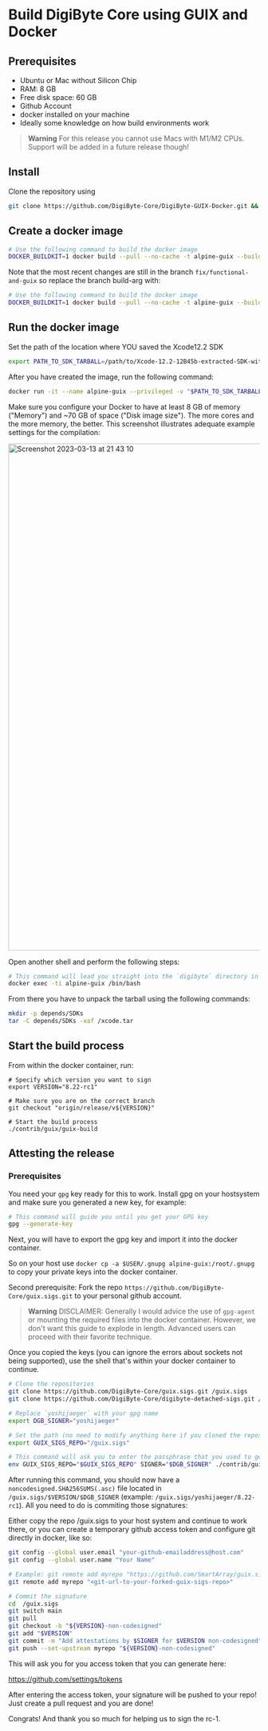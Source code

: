 # Build DigiByte Core using GUIX and Docker

## Prerequisites
- Ubuntu or Mac without Silicon Chip
- RAM: 8 GB
- Free disk space: 60 GB
- Github Account
- docker installed on your machine
- Ideally some knowledge on how build environments work

> **Warning**
> For this release you cannot use Macs with M1/M2 CPUs.
> Support will be added in a future release though!

## Install
Clone the repository using

```bash
git clone https://github.com/DigiByte-Core/DigiByte-GUIX-Docker.git && cd DigiByte-GUIX-Docker
```

## Create a docker image
```bash
# Use the following command to build the docker image
DOCKER_BUILDKIT=1 docker build --pull --no-cache -t alpine-guix --build-arg branch=release/v8.22-rc1 - < Dockerfile
```

Note that the most recent changes are still in the branch `fix/functional-and-guix` so replace the branch build-arg with:

```bash
# Use the following command to build the docker image
DOCKER_BUILDKIT=1 docker build --pull --no-cache -t alpine-guix --build-arg branch=fix/functional-and-guix - < Dockerfile
```

## Run the docker image
Set the path of the location where YOU saved the Xcode12.2 SDK
```bash
export PATH_TO_SDK_TARBALL=/path/to/Xcode-12.2-12B45b-extracted-SDK-with-libcxx-headers.tar.gz
```

After you have created the image, run the following command:

```bash
docker run -it --name alpine-guix --privileged -v "$PATH_TO_SDK_TARBALL:/xcode.tar" alpine-guix
```

Make sure you configure your Docker to have at least 8 GB of memory ("Memory") and ~70 GB of space ("Disk image size").
The more cores and the more memory, the better. This screenshot illustrates adequate example settings for the compilation: 

<img width="1014" alt="Screenshot 2023-03-13 at 21 43 10" src="https://user-images.githubusercontent.com/934592/224827683-afa67e86-6c3b-4a6e-b95b-6d07179b0e12.png">

Open another shell and perform the following steps:

```bash
# This command will lead you straight into the `digibyte` directory in that container.
docker exec -ti alpine-guix /bin/bash
```

From there you have to unpack the tarball using the following commands:

```bash
mkdir -p depends/SDKs
tar -C depends/SDKs -xaf /xcode.tar
```

## Start the build process
From within the docker container, run:

```
# Specify which version you want to sign
export VERSION="8.22-rc1"

# Make sure you are on the correct branch
git checkout "origin/release/v${VERSION}"

# Start the build process
./contrib/guix/guix-build
```


## Attesting the release

### Prerequisites
You need your `gpg` key ready for this to work. Install gpg on your hostsystem and make sure you generated a new key, for example:

```bash
# This command will guide you until you get your GPG key
gpg --generate-key
```

Next, you will have to export the gpg key and import it into the docker container.

So on your host use `docker cp -a $USER/.gnupg alpine-guix:/root/.gnupg` to copy your private keys into the docker container.

Second prerequisite: Fork the repo `https://github.com/DigiByte-Core/guix.sigs.git` to your personal github account.

> **Warning**
> DISCLAIMER: Generally I would advice the use of `gpg-agent` or mounting the required files into the docker container. However, we don't want this guide to explode in length. Advanced users can proceed with their favorite technique.

Once you copied the keys (you can ignore the errors about sockets not being supported), use the shell that's within your docker container to continue.

```bash
# Clone the repositories
git clone https://github.com/DigiByte-Core/guix.sigs.git /guix.sigs
git clone https://github.com/DigiByte-Core/digibyte-detached-sigs.git /digibyte-detached-sigs

# Replace `yoshijaeger` with your gpg name
export DGB_SIGNER="yoshijaeger"

# Set the path (no need to modify anything here if you cloned the repos as mentioned above)
export GUIX_SIGS_REPO="/guix.sigs" 

# This command will ask you to enter the passphrase that you used to generate the gpg keys
env GUIX_SIGS_REPO="$GUIX_SIGS_REPO" SIGNER="$DGB_SIGNER" ./contrib/guix/guix-attest
```

After running this command, you should now have a `noncodesigned.SHA256SUMS(.asc)` file located in `/guix.sigs/$VERSION/$DGB_SIGNER` (example: `/guix.sigs/yoshijaeger/8.22-rc1`). All you need to do is commiting those signatures:

Either copy the repo /guix.sigs to your host system and continue to work there, or you can create a temporary github access token and configure git directly in docker, like so:

```bash
git config --global user.email "your-github-emailaddress@host.com"
git config --global user.name "Your Name"

# Example: git remote add myrepo "https://github.com/SmartArray/guix.sigs.git"
git remote add myrepo "<git-url-to-your-forked-guix-sigs-repo>"
```

```bash
# Commit the signature
cd  /guix.sigs
git switch main
git pull
git checkout -b "${VERSION}-non-codesigned"
git add "$VERSION"
git commit -m "Add attestations by $SIGNER for $VERSION non-codesigned"
git push --set-upstream myrepo "${VERSION}-non-codesigned"
```

This will ask you for you access token that you can generate here:

https://github.com/settings/tokens

After entering the access token, your signature will be pushed to your repo! Just create a pull request and you are done!

Congrats! And thank you so much for helping us to sign the rc-1.

